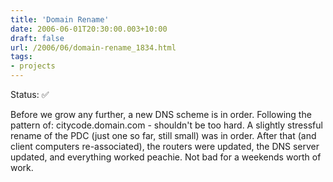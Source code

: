 ```yaml
---
title: 'Domain Rename'
date: 2006-06-01T20:30:00.003+10:00
draft: false
url: /2006/06/domain-rename_1834.html
tags: 
- projects
---
```


Status:  ✅ 
  

Before we grow any further, a new DNS scheme is in order. Following the pattern of: citycode.domain.com - shouldn't be too hard. A slightly stressful rename of the PDC (just one so far, still small) was in order. After that (and client computers re-associated), the routers were updated, the DNS server updated, and everything worked peachie. Not bad for a weekends worth of work.